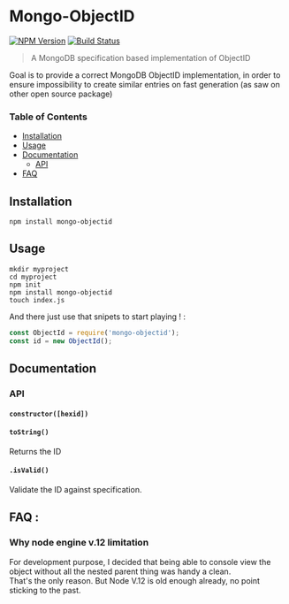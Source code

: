 # Mongo-ObjectID

[![NPM Version](https://img.shields.io/npm/v/mongo-objectid.svg?&style=flat-square)](https://www.npmjs.org/package/mongo-objectid)
[![Build Status](https://api.travis-ci.org/Alex-Werner/mongo-objectid.svg?branch=master)](https://travis-ci.com/Alex-Werner/mongo-objectid)

> A MongoDB specification based implementation of ObjectID

Goal is to provide a correct MongoDB ObjectID implementation, in order to ensure impossibility to create similar entries on fast generation (as saw on other open source package)   
 
### Table of Contents
 - [Installation](#installation)
 - [Usage](#usage)
 - [Documentation](#documentation)
    - [API](#api)
 - [FAQ](#faq)
 
 
## Installation 

`npm install mongo-objectid`

## Usage

```$xslt
mkdir myproject
cd myproject
npm init
npm install mongo-objectid
touch index.js
```


And there just use that snipets to start playing ! : 

```js
const ObjectId = require('mongo-objectid');
const id = new ObjectId();
```

## Documentation 

### API 

#### `constructor([hexid])`

#### `toString()`

Returns the ID

#### `.isValid()`

Validate the ID against specification.

## FAQ : 

### Why node engine v.12 limitation

For development purpose, I decided that being able to console view the object without all the nested parent thing was handy a clean.   
That's the only reason. But Node V.12 is old enough already, no point sticking to the past.  
